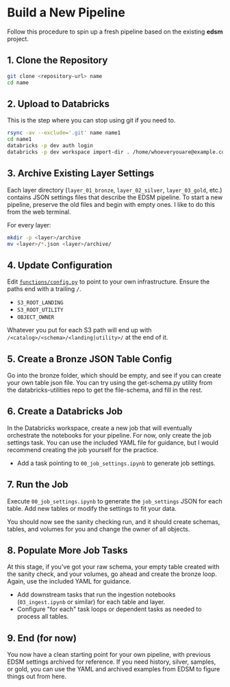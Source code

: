 # Build a New Pipeline

Follow this procedure to spin up a fresh pipeline based on the existing **edsm** project.

## 1. Clone the Repository

```bash
git clone <repository-url> name
cd name
```

## 2. Upload to Databricks

This is the step where you can stop using git if you need to.

```bash
rsync -av --exclude='.git' name name1
cd name1
databricks -p dev auth login
databricks -p dev workspace import-dir . /home/whoeveryouare@example.com/name1
```

## 3. Archive Existing Layer Settings

Each layer directory (`layer_01_bronze`, `layer_02_silver`, `layer_03_gold`, etc.) contains JSON settings files that describe the EDSM pipeline. To start a new pipeline, preserve the old files and begin with empty ones. I like to do this from the web terminal.

For every layer:

```bash
mkdir -p <layer>/archive
mv <layer>/*.json <layer>/archive/
```

## 4. Update Configuration

Edit [`functions/config.py`](../../functions/config.py) to point to your own infrastructure. Ensure the paths end with a trailing `/`.

- `S3_ROOT_LANDING`
- `S3_ROOT_UTILITY`
- `OBJECT_OWNER`

Whatever you put for each S3 path will end up with `/<catalog>/<schema>/<landing|utility>/` at the end of it.

## 5. Create a Bronze JSON Table Config

Go into the bronze folder, which should be empty, and see if you can create your own table json file. You can try using the get-schema.py utility from the databricks-utilities repo to get the file-schema, and fill in the rest.

## 6. Create a Databricks Job

In the Databricks workspace, create a new job that will eventually orchestrate the notebooks for your pipeline. For now, only create the job settings task. You can use the included YAML file for guidance, but I would recommend creating the job yourself for the practice.

- Add a task pointing to `00_job_settings.ipynb` to generate job settings.

## 7. Run the Job

Execute `00_job_settings.ipynb` to generate the `job_settings` JSON for each table. Add new tables or modify the settings to fit your data.

You should now see the sanity checking run, and it should create schemas, tables, and volumes for you and change the owner of all objects.

## 8. Populate More Job Tasks

At this stage, if you've got your raw schema, your empty table created with the sanity check, and your volumes, go ahead and create the bronze loop. Again, use the included YAML for guidance.

- Add downstream tasks that run the ingestion notebooks (`03_ingest.ipynb` or similar) for each table and layer.
- Configure "for each" task loops or dependent tasks as needed to process all tables.

## 9. End (for now)

You now have a clean starting point for your own pipeline, with previous EDSM settings archived for reference. If you need history, silver, samples, or gold, you can use the YAML and archived examples from EDSM to figure things out from here.
